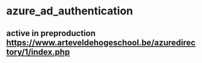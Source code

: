 # azure_ad_authentication 
## active in preproduction https://www.arteveldehogeschool.be/azuredirectory/1/index.php

